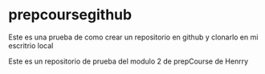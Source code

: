 # prepcoursegithub
Este es una prueba de como crear un repositorio en github y clonarlo en mi escritrio local

Este es un repositorio de prueba del modulo 2 de prepCourse de Henrry
